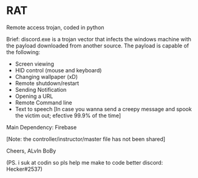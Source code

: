 # RAT
Remote access trojan, coded in python

Brief:
discord.exe is a trojan vector that infects the windows machine with the payload downloaded from another source.
The payload is capable of the following:
- Screen viewing
- HID control (mouse and keyboard)
- Changing wallpaper (xD)
- Remote shutdown/restart
- Sending Notification
- Opening a URL
- Remote Command line 
- Text to speech [In case you wanna send a creepy message and spook the victim out; efective 99.9% of the time]

Main Dependency: Firebase

[Note: the controller/instructor/master file has not been shared]

Cheers,
ALvIn BoBy

(PS. i suk at codin so pls help me make to code better 
discord: Hecker#2537)
